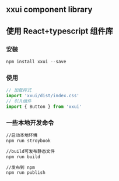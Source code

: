 ## xxui component library
## 使用 React+typescript 组件库


### 安装

~~~javascript
npm install xxui --save
~~~

### 使用

~~~javascript
// 加载样式
import 'xxui/dist/index.css'
// 引入组件
import { Button } from 'xxui'
~~~

### 一些本地开发命令

~~~bash
//启动本地环境
npm run stroybook

//build可发布静态文件
npm run build

//发布到 npm
npm run publish
~~~
